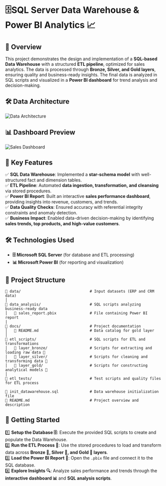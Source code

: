 # 🗄️**SQL Server Data Warehouse & Power BI Analytics** 📈

## **📌 Overview**  
This project demonstrates the design and implementation of a **SQL-based Data Warehouse** with a structured **ETL pipeline**, optimized for sales analytics. The data is processed through **Bronze, Silver, and Gold layers**, ensuring quality and business-ready insights. The final data is analyzed in SQL scripts and visualized in a **Power BI dashboard** for trend analysis and decision-making.  

## **🛠️ Data Architecture**  
![Data Architecture](https://github.com/user-attachments/assets/71437720-003c-4c17-bfbb-56a646940625)

## **📊 Dashboard Preview**  
![Sales Dashboard](https://github.com/user-attachments/assets/52936858-8983-495f-9ad5-43dcbd1994da)  

## **🚀 Key Features**  
✅ **SQL Data Warehouse**: Implemented a **star-schema model** with well-structured fact and dimension tables.  
✅ **ETL Pipeline**: Automated **data ingestion, transformation, and cleansing** via stored procedures.  
✅ **Power BI Report**: Built an interactive **sales performance dashboard**, providing insights into revenue, customers, and trends.  
✅ **Data Quality Checks**: Ensured accuracy with referential integrity constraints and anomaly detection.  
✅ **Business Impact**: Enabled data-driven decision-making by identifying **sales trends, top products, and high-value customers**.  

## **🛠️ Technologies Used**  
- **🗄️ Microsoft SQL Server** (for database and ETL processing)  
- **📊 Microsoft Power BI** (for reporting and visualization)  

## **📂 Project Structure**  
```
📁 data/                               # Input datasets (ERP and CRM data)
│
📁 data_analysis/                      # SQL scripts analyzing business-ready data
│   📄 sales_report.pbix               # File containing Power BI report
|
📁 docs/                               # Project documentation
│   📄 README.md                       # Data catalog for gold layer
│
📁 etl_scripts/                        # SQL scripts for ETL and transformations
│   📁 layer_bronze/                   # Scripts for extracting and loading raw data 🥉
│   📁 layer_silver/                   # Scripts for cleaning and transforming data 🥈
│   📁 layer_gold/                     # Scripts for constructing analytical models 🥇
│
📁 etl_tests/                          # Test scripts and quality files for ETL process

📄 init_datawarehouse.sql              # Data warehouse initialization file
📄 README.md                           # Project overview and description
```

## **🚀 Getting Started**  
1️⃣ **Setup the Database 🗄️**: Execute the provided SQL scripts to create and populate the Data Warehouse.  
2️⃣ **Run the ETL Process 🔄**: Use the stored procedures to load and transform data across **Bronze 🥉, Silver 🥈, and Gold 🥇 layers**.  
3️⃣ **Load the Power BI Report 📂**: Open the `.pbix` file and connect it to the SQL database.  
4️⃣ **Explore Insights 🔍**: Analyze sales performance and trends through the **interactive dashboard 📊** and **SQL analysis scripts**.  
